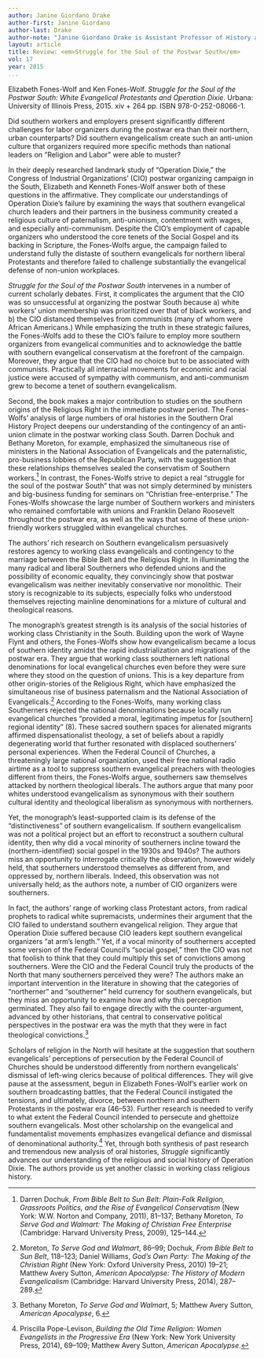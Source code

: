 ```yaml
---
author: Janine Giordano Drake
author-first: Janine Giordano
author-last: Drake
author-note: "Janine Giordano Drake is Assistant Professor of History at the University of Great Falls.""
layout: article
title: Review: <em>Struggle for the Soul of the Postwar South</em>
vol: 17
year: 2015
...
```


Elizabeth Fones-Wolf and Ken Fones-Wolf. *Struggle for the Soul of the Postwar South: White Evangelical Protestants and Operation Dixie*. Urbana: University of Illinois Press, 2015. xiv + 264 pp.  ISBN 978-0-252-08066-1.  

Did southern workers and employers present significantly different challenges for labor organizers during the postwar era than their northern, urban counterparts? Did southern evangelicalism create such an anti-union culture that organizers required more specific methods than national leaders on “Religion and Labor” were able to muster?

In their deeply researched landmark study of “Operation Dixie,” the Congress of Industrial Organizations’ (CIO) postwar organizing campaign in the South, Elizabeth and Kenneth Fones-Wolf answer both of these questions in the affirmative. They complicate our understandings of Operation Dixie’s failure by examining the ways that southern evangelical church leaders and their partners in the business community created a religious culture of paternalism, anti-unionism, contentment with wages, and especially anti-communism. Despite the CIO’s employment of capable organizers who understood the core tenets of the Social Gospel and its backing in Scripture, the Fones-Wolfs argue, the campaign failed to understand fully the distaste of southern evangelicals for northern liberal Protestants and therefore failed to challenge substantially the evangelical defense of non-union workplaces.

*Struggle for the Soul of the Postwar South* intervenes in a number of current scholarly debates. First, it complicates the argument that the CIO was so unsuccessful at organizing the postwar South because a) white workers’ union membership was prioritized over that of black workers, and b) the CIO distanced themselves from communists (many of whom were African Americans.) While emphasizing the truth in these strategic failures, the Fones-Wolfs add to these the CIO’s failure to employ more southern organizers from evangelical communities and to acknowledge the battle with southern evangelical conservatism at the forefront of the campaign. Moreover, they argue that the CIO had no choice but to be associated with communists. Practically all interracial movements for economic and racial justice were accused of sympathy with communism, and anti-communism grew to become a tenet of southern evangelicalism.

Second, the book makes a major contribution to studies on the southern origins of the Religious Right in the immediate postwar period. The Fones-Wolfs’ analysis of large numbers of oral histories in the Southern Oral History Project deepens our understanding of the contingency of an anti-union climate in the postwar working class South. Darren Dochuk and Bethany Moreton, for example, emphasized the simultaneous rise of ministers in the National Association of Evangelicals and the paternalistic, pro-business lobbies of the Republican Party, with the suggestion that these relationships themselves sealed the conservatism of Southern workers.[^1] In contrast, the Fones-Wolfs strive to depict a real “struggle for the soul of the postwar South” that was not simply determined by ministers and big-business funding for seminars on “Christian free-enterprise.” The Fones-Wolfs showcase the large number of Southern workers and ministers who remained comfortable with unions and Franklin Delano Roosevelt throughout the postwar era, as well as the ways that some of these union-friendly workers struggled within evangelical churches.

The authors’ rich research on Southern evangelicalism persuasively restores agency to working class evangelicals and contingency to the marriage between the Bible Belt and the Religious Right. In illuminating the many radical and liberal Southerners who defended unions and the possibility of economic equality, they convincingly show that postwar evangelicalism was neither inevitably conservative nor monolithic. Their story is recognizable to its subjects, especially folks who understood themselves rejecting mainline denominations for a mixture of cultural and theological reasons. 

The monograph’s greatest strength is its analysis of the social histories of working class Christianity in the South. Building upon the work of Wayne Flynt and others, the Fones-Wolfs show how evangelicalism became a locus of southern identity amidst the rapid industrialization and migrations of the postwar era. They argue that working class southerners left national denominations for local evangelical churches even before they were sure where they stood on the question of unions. This is a key departure from other origin-stories of the Religious Right, which have emphasized the simultaneous rise of business paternalism and the National Association of Evangelicals.[^2] According to the Fones-Wolfs, many working class Southerners rejected the national denominations because locally run evangelical churches “provided a moral, legitimating impetus for [southern] regional identity” (8). These sacred southern spaces for alienated migrants affirmed dispensationalist theology, a set of beliefs about a rapidly degenerating world that further resonated with displaced southerners’ personal experiences. When the Federal Council of Churches, a threateningly large national organization, used their free national radio airtime as a tool to suppress southern evangelical preachers with theologies different from theirs, the Fones-Wolfs argue, southerners saw themselves attacked by northern theological liberals. The authors argue that many poor whites understood evangelicalism as synonymous with their southern cultural identity and theological liberalism as synonymous with northerners.

Yet, the monograph’s least-supported claim is its defense of the “distinctiveness” of southern evangelicalism. If southern evangelicalism was not a political project but an effort to reconstruct a southern cultural identity, then why did a vocal minority of southerners incline toward the (northern-identified) social gospel in the 1930s and 1940s? The authors miss an opportunity to interrogate critically the observation, however widely held, that southerners understood themselves as different from, and oppressed by, northern liberals.  Indeed, this observation was not universally held; as the authors note, a number of CIO organizers were southerners.

In fact, the authors’ range of working class Protestant actors, from radical prophets to radical white supremacists, undermines their argument that the CIO failed to understand southern evangelical religion. They argue that Operation Dixie suffered because CIO leaders kept southern evangelical organizers “at arm’s length.” Yet, if a vocal minority of southerners accepted some version of the Federal Council’s “social gospel,” then the CIO was not that foolish to think that they could multiply this set of convictions among southerners. Were the CIO and the Federal Council truly the products of the North that many southerners perceived they were? The authors make an important intervention in the literature in showing that the categories of “northerner” and “southerner” held currency for southern evangelicals, but they miss an opportunity to examine how and why this perception germinated. They also fail to engage directly with the counter-argument, advanced by other historians, that central to conservative political perspectives in the postwar era was the myth that they were in fact theological convictions.[^3]

Scholars of religion in the North will hesitate at the suggestion that southern evangelicals’ perceptions of persecution by the Federal Council of Churches should be understood differently from northern evangelicals’ dismissal of left-wing clerics because of political differences. They will give pause at the assessment, begun in Elizabeth Fones-Wolf’s earlier work on southern broadcasting battles, that the Federal Council instigated the tensions, and ultimately, divorce, between northern and southern Protestants in the postwar era (46–53). Further research is needed to verify to what extent the Federal Council intended to persecute and ghettoize southern evangelicals. Most other scholarship on the evangelical and fundamentalist movements emphasizes evangelical defiance and dismissal of denominational authority.[^4] Yet, through both synthesis of past research and tremendous new analysis of oral histories, *Struggle* significantly advances our understanding of the religious and social history of Operation Dixie. The authors provide us yet another classic in working class religious history. 


[^1]: Darren Dochuk, *From Bible Belt to Sun Belt: Plain-Folk Religion, Grassroots Politics, and the Rise of Evangelical Conservatism* (New York: W.W. Norton and Company, 2011), 81–137; Bethany Moreton, *To Serve God and Walmart: The Making of Christian Free Enterprise* (Cambridge: Harvard University Press, 2009), 125–144.

[^2]: Moreton, *To Serve God and Walmart*, 86–99; Dochuk, *From Bible Belt to Sun Belt*, 118–123; Daniel Williams, *God’s Own Party: The Making of the Christian Right* (New York: Oxford University Press, 2010) 19–21; Matthew Avery Sutton, *American Apocalypse: The History of Modern Evangelicalism* (Cambridge: Harvard University Press, 2014), 287–289.

[^3]: Bethany Moreton, *To Serve God and Walmart*, 5; Matthew Avery Sutton, *American Apocalypse*, 6.

[^4]: Priscilla Pope-Levison, *Building the Old Time Religion: Women Evangelists in the Progressive Era* (New York: New York University Press, 2014), 69–109; Matthew Avery Sutton, *American Apocalypse*.
